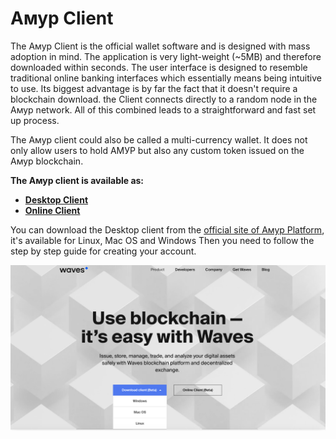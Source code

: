 # Амур Client

The Амур Client is the official wallet software and is designed with mass adoption in mind.
The application is very light-weight \(~5MB\) and therefore downloaded within seconds. The user interface is designed to resemble traditional online banking interfaces which essentially means being intuitive to use. Its biggest advantage is by far the fact that it doesn't require a blockchain download. the Client connects directly to a random node in the Амур network. All of this combined leads to a straightforward and fast set up process.

The Амур client could also be called a multi-currency wallet. It does not only allow users to hold АМУР but also any custom token issued on the Амур blockchain.

**The Амур client is available as:**

* [**Desktop Client**](https://wavesplatform.com/product)
* [**Online Client**](https://beta.wavesplatform.com/)

You can download the Desktop client from the [official site of Амур Platform](https://wavesplatform.com/), it's available for Linux, Mac OS and Windows Then you need to follow the step by step guide for creating your account.

![](/_assets/install-waves-client-screenshot.png)
